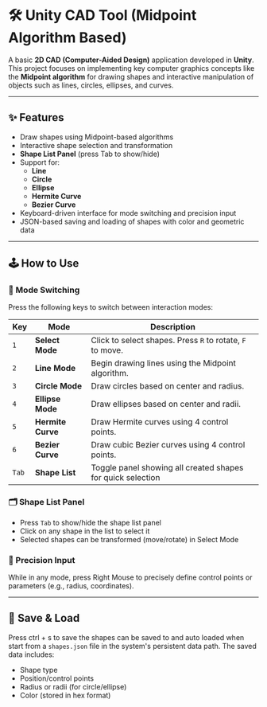 # 🛠️ Unity CAD Tool (Midpoint Algorithm Based)

A basic **2D CAD (Computer-Aided Design)** application developed in **Unity**. This project focuses on implementing key computer graphics concepts like the **Midpoint algorithm** for drawing shapes and interactive manipulation of objects such as lines, circles, ellipses, and curves.

---

## ✨ Features

- Draw shapes using Midpoint-based algorithms
- Interactive shape selection and transformation
- **Shape List Panel** (press Tab to show/hide)
- Support for:
  - **Line**
  - **Circle**
  - **Ellipse**
  - **Hermite Curve**
  - **Bezier Curve**
- Keyboard-driven interface for mode switching and precision input
- JSON-based saving and loading of shapes with color and geometric data

---

## 🕹️ How to Use

### 🔄 Mode Switching

Press the following keys to switch between interaction modes:

| Key | Mode            | Description                                |
|-----|------------------|--------------------------------------------|
| `1` | **Select Mode**  | Click to select shapes. Press `R` to rotate, `F` to move. |
| `2` | **Line Mode**    | Begin drawing lines using the Midpoint algorithm. |
| `3` | **Circle Mode**  | Draw circles based on center and radius. |
| `4` | **Ellipse Mode** | Draw ellipses based on center and radii. |
| `5` | **Hermite Curve**| Draw Hermite curves using 4 control points. |
| `6` | **Bezier Curve** | Draw cubic Bezier curves using 4 control points. |
| `Tab` | **Shape List** | Toggle panel showing all created shapes for quick selection |

### 🗂️ Shape List Panel
- Press `Tab` to show/hide the shape list panel
- Click on any shape in the list to select it
- Selected shapes can be transformed (move/rotate) in Select Mode

### 🔢 Precision Input

While in any mode, press Right Mouse to precisely define control points or parameters (e.g., radius, coordinates).

---

## 💾 Save & Load

Press ctrl + s to save the shapes can be saved to and auto loaded when start from a `shapes.json` file in the system's persistent data path. The saved data includes:

- Shape type
- Position/control points
- Radius or radii (for circle/ellipse)
- Color (stored in hex format)

